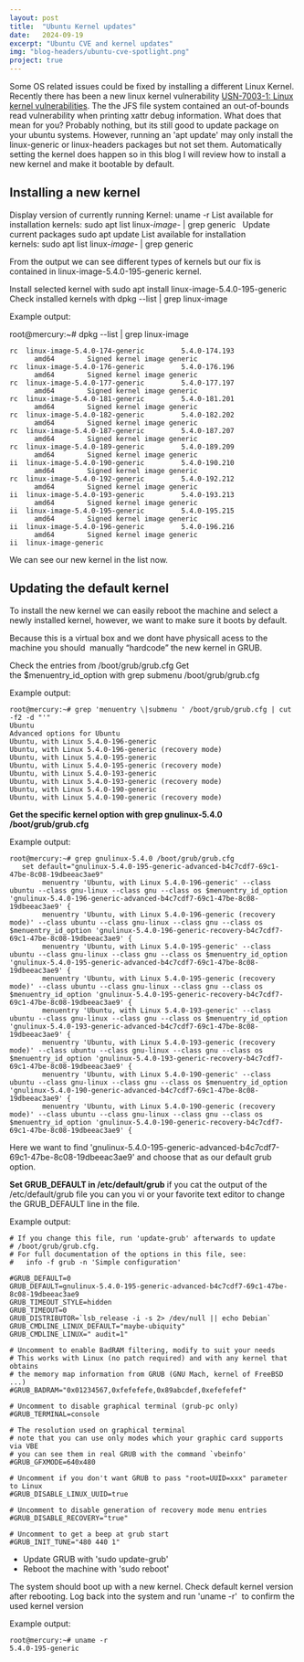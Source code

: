 ```yaml
---
layout: post
title:  "Ubuntu Kernel updates"
date:   2024-09-19
excerpt: "Ubuntu CVE and kernel updates"
img: "blog-headers/ubuntu-cve-spotlight.png"
project: true
---
```


Some OS related issues could be fixed by installing a different Linux Kernel. Recently there has been a new linux kernel vulnerability [USN-7003-1: Linux kernel vulnerabilities](https://ubuntu.com/security/notices/USN-7003-1). The the JFS file system contained an out-of-bounds read vulnerability when printing xattr debug information. What does that mean for you? Probably nothing, but its still good to update package on your ubuntu systems. However, running an 'apt update' may only install the linux-generic or linux-headers packages but not set them. Automatically setting the kernel does happen so in this blog I will review how to install a new kernel and make it bootable by default.


## Installing a new kernel
Display version of currently running Kernel: uname -r
List available for installation kernels: sudo apt list linux-*image-* | grep generic  
Update current packages sudo apt update
List available for installation kernels: sudo apt list linux-*image-* | grep generic  
 

From the output we can see different types of kernels but our fix is contained in linux-image-5.4.0-195-generic kernel.

Install selected kernel with sudo apt install linux-image-5.4.0-195-generic
Check installed kernels with dpkg --list | grep linux-image     

Example output:  

root@mercury:~# dpkg --list | grep linux-image
```
rc  linux-image-5.4.0-174-generic         5.4.0-174.193                     amd64        Signed kernel image generic
rc  linux-image-5.4.0-176-generic         5.4.0-176.196                     amd64        Signed kernel image generic
rc  linux-image-5.4.0-177-generic         5.4.0-177.197                     amd64        Signed kernel image generic
rc  linux-image-5.4.0-181-generic         5.4.0-181.201                     amd64        Signed kernel image generic
rc  linux-image-5.4.0-182-generic         5.4.0-182.202                     amd64        Signed kernel image generic
rc  linux-image-5.4.0-187-generic         5.4.0-187.207                     amd64        Signed kernel image generic
rc  linux-image-5.4.0-189-generic         5.4.0-189.209                     amd64        Signed kernel image generic
ii  linux-image-5.4.0-190-generic         5.4.0-190.210                     amd64        Signed kernel image generic
rc  linux-image-5.4.0-192-generic         5.4.0-192.212                     amd64        Signed kernel image generic
ii  linux-image-5.4.0-193-generic         5.4.0-193.213                     amd64        Signed kernel image generic
ii  linux-image-5.4.0-195-generic         5.4.0-195.215                     amd64        Signed kernel image generic
ii  linux-image-5.4.0-196-generic         5.4.0-196.216                     amd64        Signed kernel image generic
ii  linux-image-generic  
```


We can see our new kernel in the list now. 

## Updating the default kernel
To install the new kernel we can easily reboot the machine and select a newly installed kernel, however, we want to make sure it boots by default. 

Because this is a virtual box and we dont have physicall acess to the machine you should  manually “hardcode” the new kernel in GRUB.

Check the entries from /boot/grub/grub.cfg
Get the $menuentry_id_option with grep submenu /boot/grub/grub.cfg 

Example output: 

```
root@mercury:~# grep 'menuentry \|submenu ' /boot/grub/grub.cfg | cut -f2 -d "'"
Ubuntu
Advanced options for Ubuntu
Ubuntu, with Linux 5.4.0-196-generic
Ubuntu, with Linux 5.4.0-196-generic (recovery mode)
Ubuntu, with Linux 5.4.0-195-generic
Ubuntu, with Linux 5.4.0-195-generic (recovery mode)
Ubuntu, with Linux 5.4.0-193-generic
Ubuntu, with Linux 5.4.0-193-generic (recovery mode)
Ubuntu, with Linux 5.4.0-190-generic
Ubuntu, with Linux 5.4.0-190-generic (recovery mode)
```

**Get the specific kernel option with grep gnulinux-5.4.0 /boot/grub/grub.cfg**

Example output: 
```
root@mercury:~# grep gnulinux-5.4.0 /boot/grub/grub.cfg 
   set default="gnulinux-5.4.0-195-generic-advanced-b4c7cdf7-69c1-47be-8c08-19dbeeac3ae9"
        menuentry 'Ubuntu, with Linux 5.4.0-196-generic' --class ubuntu --class gnu-linux --class gnu --class os $menuentry_id_option 'gnulinux-5.4.0-196-generic-advanced-b4c7cdf7-69c1-47be-8c08-19dbeeac3ae9' {
        menuentry 'Ubuntu, with Linux 5.4.0-196-generic (recovery mode)' --class ubuntu --class gnu-linux --class gnu --class os $menuentry_id_option 'gnulinux-5.4.0-196-generic-recovery-b4c7cdf7-69c1-47be-8c08-19dbeeac3ae9' {
        menuentry 'Ubuntu, with Linux 5.4.0-195-generic' --class ubuntu --class gnu-linux --class gnu --class os $menuentry_id_option 'gnulinux-5.4.0-195-generic-advanced-b4c7cdf7-69c1-47be-8c08-19dbeeac3ae9' {
        menuentry 'Ubuntu, with Linux 5.4.0-195-generic (recovery mode)' --class ubuntu --class gnu-linux --class gnu --class os $menuentry_id_option 'gnulinux-5.4.0-195-generic-recovery-b4c7cdf7-69c1-47be-8c08-19dbeeac3ae9' {
        menuentry 'Ubuntu, with Linux 5.4.0-193-generic' --class ubuntu --class gnu-linux --class gnu --class os $menuentry_id_option 'gnulinux-5.4.0-193-generic-advanced-b4c7cdf7-69c1-47be-8c08-19dbeeac3ae9' {
        menuentry 'Ubuntu, with Linux 5.4.0-193-generic (recovery mode)' --class ubuntu --class gnu-linux --class gnu --class os $menuentry_id_option 'gnulinux-5.4.0-193-generic-recovery-b4c7cdf7-69c1-47be-8c08-19dbeeac3ae9' {
        menuentry 'Ubuntu, with Linux 5.4.0-190-generic' --class ubuntu --class gnu-linux --class gnu --class os $menuentry_id_option 'gnulinux-5.4.0-190-generic-advanced-b4c7cdf7-69c1-47be-8c08-19dbeeac3ae9' {
        menuentry 'Ubuntu, with Linux 5.4.0-190-generic (recovery mode)' --class ubuntu --class gnu-linux --class gnu --class os $menuentry_id_option 'gnulinux-5.4.0-190-generic-recovery-b4c7cdf7-69c1-47be-8c08-19dbeeac3ae9' {
```

Here we want to find 'gnulinux-5.4.0-195-generic-advanced-b4c7cdf7-69c1-47be-8c08-19dbeeac3ae9' and choose that as our default grub option. 


**Set GRUB_DEFAULT in /etc/default/grub**
if you cat the output of the /etc/default/grub file you can you vi or your favorite text editor to change the GRUB_DEFAULT line in the file. 


Example output: 
```
# If you change this file, run 'update-grub' afterwards to update
# /boot/grub/grub.cfg.
# For full documentation of the options in this file, see:
#   info -f grub -n 'Simple configuration'

#GRUB_DEFAULT=0
GRUB_DEFAULT=gnulinux-5.4.0-195-generic-advanced-b4c7cdf7-69c1-47be-8c08-19dbeeac3ae9
GRUB_TIMEOUT_STYLE=hidden
GRUB_TIMEOUT=0
GRUB_DISTRIBUTOR=`lsb_release -i -s 2> /dev/null || echo Debian`
GRUB_CMDLINE_LINUX_DEFAULT="maybe-ubiquity"
GRUB_CMDLINE_LINUX=" audit=1"

# Uncomment to enable BadRAM filtering, modify to suit your needs
# This works with Linux (no patch required) and with any kernel that obtains
# the memory map information from GRUB (GNU Mach, kernel of FreeBSD ...)
#GRUB_BADRAM="0x01234567,0xfefefefe,0x89abcdef,0xefefefef"

# Uncomment to disable graphical terminal (grub-pc only)
#GRUB_TERMINAL=console

# The resolution used on graphical terminal
# note that you can use only modes which your graphic card supports via VBE
# you can see them in real GRUB with the command `vbeinfo'
#GRUB_GFXMODE=640x480

# Uncomment if you don't want GRUB to pass "root=UUID=xxx" parameter to Linux
#GRUB_DISABLE_LINUX_UUID=true

# Uncomment to disable generation of recovery mode menu entries
#GRUB_DISABLE_RECOVERY="true"

# Uncomment to get a beep at grub start
#GRUB_INIT_TUNE="480 440 1"
```


* Update GRUB with 'sudo update-grub'
* Reboot the machine with 'sudo reboot'


The system should boot up with a new kernel. Check default kernel version after rebooting. Log back into the system and run 'uname -r'  to confirm the used kernel version

Example output:
```
root@mercury:~# uname -r
5.4.0-195-generic
```